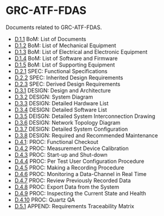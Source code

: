 # GRC-ATF-FDAS

Documents related to GRC-ATF-FDAS.

- [D.1.1](D-1-01_BOM_-_List_of_Documents.csv) BoM: List of Documents
- [D.1.2](D-1-02_BOM_-_List_of_Mechanical_Equipment.csv) BoM: List of Mechanical Equipment
- [D.1.3](D-1-03_BOM_-_List_of_Electrical_and_Electronic_Equipment.csv) BoM: List of Electrical and Electronic Equipment
- [D.1.4](D-1-04_BOM_-_List_of_Software_and_Firmware.csv) BoM: List of Software and Firmware
- [D.1.5](D-1-05_BOM_-_List_of_Supporting_Equipment.csv) BoM: List of Supporting Equipment
- [D.2.1](D-2-01_SPEC_-_Functional_Specifications.md) SPEC: Functional Specifications
- [D.2.2](D-2-02_SPEC_-_Inherited_Design_Requirements.csv) SPEC: Inherited Design Requirements
- [D.2.3](D-2-03_SPEC_-_Derived_Design_Requirements.csv) SPEC: Derived Design Requirements
- [D.3.1](D-3-01_DESIGN_-_Design_and_Architecture.md) DESIGN: Design and Architecture
- [D.3.2](D-3-02_DESIGN_-_System_Diagram.md) DESIGN: System Diagram
- [D.3.3](D-3-03_DESIGN_-_Detailed_Hardware_List.csv) DESIGN: Detailed Hardware List
- [D.3.4](D-3-04_DESIGN_-_Detailed_Software_List.csv) DESIGN: Detailed Software List
- [D.3.5](D-3-05_DESIGN_-_Detailed_System_Interconnection_Drawing.csv) DEISGN: Detailed System Interconnection Drawing
- [D.3.6](D-3-06_DESIGN_-_Network_Topology_Diagram.pdf) DESIGN: Network Topology Diagram
- [D.3.7](D-3-07_DESIGN_-_Detailed_System_Configuration.md) DESIGN: Detailed System Configuration
- [D.3.8](D-3-08_DESIGN_-_Required_and_Recommended_Maintenance.md) DESIGN: Required and Recommended Maintenance
- [D.4.1](D-4-01_PROC_-_Functional_Checkout.md): PROC: Functional Checkout
- [D.4.2](D-4-02_PROC_-_Measurement_Device_Calibration.md) PROC: Measurement Device Calibration
- [D.4.3](D-4-03_PROC_-_Start-up_and_Shut-down.md) PROC: Start-up and Shut-down
- [D.4.4](D-4-04_PROC_-_Per_Test_User_Configuration_Procedure.md) PROC: Per Test User Configuration Procedure
- [D.4.5](D-4-05_PROC_-_Making_a_Recording_Procedure.md) PROC: Making a Recording Procedure
- [D.4.6](D-4-06_PROC_-_Monitoring_a_Data-Channel_in_Real_Time.md) PROC: Monitoring a Data-Channel in Real Time
- [D.4.7](D-4-07_PROC_-_Review_Previously_Recorded_Data.md) PROC: Review Previously Recorded Data
- [D.4.8](D-4-08_PROC_-_Export_Data_from_the_System.md) PROC: Export Data from the System
- [D.4.9](D-4-09_PROC_-_Inspecting_the_Current_State_and_Health.md) PROC: Inspecting the Current State and Health
- [D.4.10](D-4-10_PROC_-_Quartz_QA.md) PROC: Quartz QA
- [D.5.1](D-5-01_APPEND_-_Requirements_Traceability_Matrix.md) APPEND: Requirements Traceability Matrix
